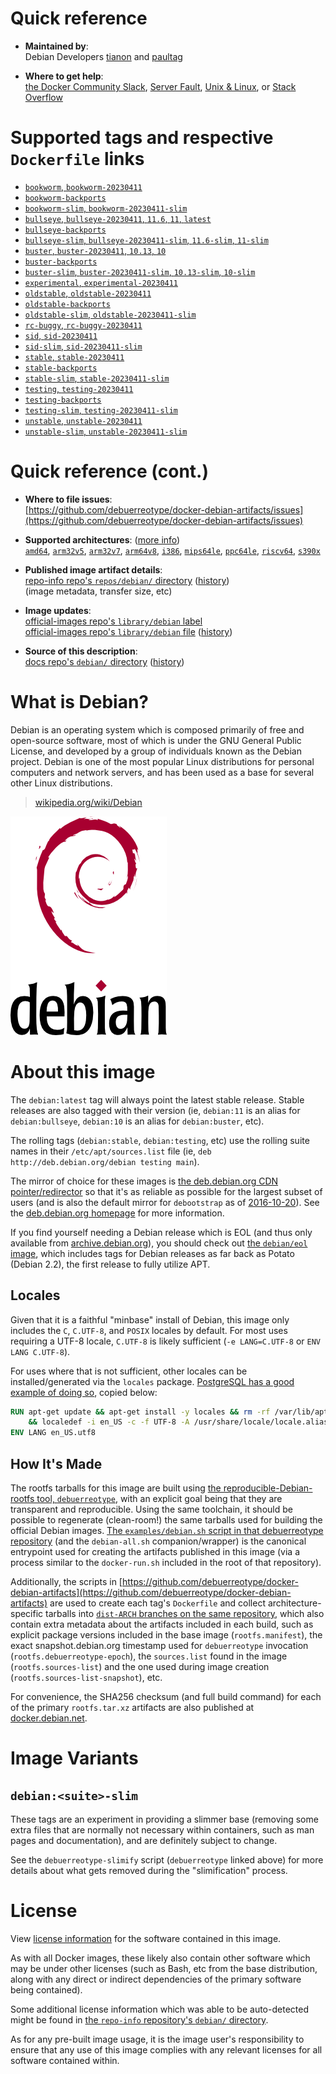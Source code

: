 <!--

********************************************************************************

WARNING:

    DO NOT EDIT "debian/README.md"

    IT IS AUTO-GENERATED

    (from the other files in "debian/" combined with a set of templates)

********************************************************************************

-->

# Quick reference

-	**Maintained by**:  
	Debian Developers [tianon](https://qa.debian.org/developer.php?login=tianon) and [paultag](https://qa.debian.org/developer.php?login=paultag)

-	**Where to get help**:  
	[the Docker Community Slack](https://dockr.ly/comm-slack), [Server Fault](https://serverfault.com/help/on-topic), [Unix & Linux](https://unix.stackexchange.com/help/on-topic), or [Stack Overflow](https://stackoverflow.com/help/on-topic)

# Supported tags and respective `Dockerfile` links

-	[`bookworm`, `bookworm-20230411`](https://github.com/debuerreotype/docker-debian-artifacts/blob/6f70a9d23b69cd08feccb8a8aac5cdfe985e306d/bookworm/Dockerfile)
-	[`bookworm-backports`](https://github.com/debuerreotype/docker-debian-artifacts/blob/6f70a9d23b69cd08feccb8a8aac5cdfe985e306d/bookworm/backports/Dockerfile)
-	[`bookworm-slim`, `bookworm-20230411-slim`](https://github.com/debuerreotype/docker-debian-artifacts/blob/6f70a9d23b69cd08feccb8a8aac5cdfe985e306d/bookworm/slim/Dockerfile)
-	[`bullseye`, `bullseye-20230411`, `11.6`, `11`, `latest`](https://github.com/debuerreotype/docker-debian-artifacts/blob/6f70a9d23b69cd08feccb8a8aac5cdfe985e306d/bullseye/Dockerfile)
-	[`bullseye-backports`](https://github.com/debuerreotype/docker-debian-artifacts/blob/6f70a9d23b69cd08feccb8a8aac5cdfe985e306d/bullseye/backports/Dockerfile)
-	[`bullseye-slim`, `bullseye-20230411-slim`, `11.6-slim`, `11-slim`](https://github.com/debuerreotype/docker-debian-artifacts/blob/6f70a9d23b69cd08feccb8a8aac5cdfe985e306d/bullseye/slim/Dockerfile)
-	[`buster`, `buster-20230411`, `10.13`, `10`](https://github.com/debuerreotype/docker-debian-artifacts/blob/6f70a9d23b69cd08feccb8a8aac5cdfe985e306d/buster/Dockerfile)
-	[`buster-backports`](https://github.com/debuerreotype/docker-debian-artifacts/blob/6f70a9d23b69cd08feccb8a8aac5cdfe985e306d/buster/backports/Dockerfile)
-	[`buster-slim`, `buster-20230411-slim`, `10.13-slim`, `10-slim`](https://github.com/debuerreotype/docker-debian-artifacts/blob/6f70a9d23b69cd08feccb8a8aac5cdfe985e306d/buster/slim/Dockerfile)
-	[`experimental`, `experimental-20230411`](https://github.com/debuerreotype/docker-debian-artifacts/blob/6f70a9d23b69cd08feccb8a8aac5cdfe985e306d/experimental/Dockerfile)
-	[`oldstable`, `oldstable-20230411`](https://github.com/debuerreotype/docker-debian-artifacts/blob/6f70a9d23b69cd08feccb8a8aac5cdfe985e306d/oldstable/Dockerfile)
-	[`oldstable-backports`](https://github.com/debuerreotype/docker-debian-artifacts/blob/6f70a9d23b69cd08feccb8a8aac5cdfe985e306d/oldstable/backports/Dockerfile)
-	[`oldstable-slim`, `oldstable-20230411-slim`](https://github.com/debuerreotype/docker-debian-artifacts/blob/6f70a9d23b69cd08feccb8a8aac5cdfe985e306d/oldstable/slim/Dockerfile)
-	[`rc-buggy`, `rc-buggy-20230411`](https://github.com/debuerreotype/docker-debian-artifacts/blob/6f70a9d23b69cd08feccb8a8aac5cdfe985e306d/rc-buggy/Dockerfile)
-	[`sid`, `sid-20230411`](https://github.com/debuerreotype/docker-debian-artifacts/blob/6f70a9d23b69cd08feccb8a8aac5cdfe985e306d/sid/Dockerfile)
-	[`sid-slim`, `sid-20230411-slim`](https://github.com/debuerreotype/docker-debian-artifacts/blob/6f70a9d23b69cd08feccb8a8aac5cdfe985e306d/sid/slim/Dockerfile)
-	[`stable`, `stable-20230411`](https://github.com/debuerreotype/docker-debian-artifacts/blob/6f70a9d23b69cd08feccb8a8aac5cdfe985e306d/stable/Dockerfile)
-	[`stable-backports`](https://github.com/debuerreotype/docker-debian-artifacts/blob/6f70a9d23b69cd08feccb8a8aac5cdfe985e306d/stable/backports/Dockerfile)
-	[`stable-slim`, `stable-20230411-slim`](https://github.com/debuerreotype/docker-debian-artifacts/blob/6f70a9d23b69cd08feccb8a8aac5cdfe985e306d/stable/slim/Dockerfile)
-	[`testing`, `testing-20230411`](https://github.com/debuerreotype/docker-debian-artifacts/blob/6f70a9d23b69cd08feccb8a8aac5cdfe985e306d/testing/Dockerfile)
-	[`testing-backports`](https://github.com/debuerreotype/docker-debian-artifacts/blob/6f70a9d23b69cd08feccb8a8aac5cdfe985e306d/testing/backports/Dockerfile)
-	[`testing-slim`, `testing-20230411-slim`](https://github.com/debuerreotype/docker-debian-artifacts/blob/6f70a9d23b69cd08feccb8a8aac5cdfe985e306d/testing/slim/Dockerfile)
-	[`unstable`, `unstable-20230411`](https://github.com/debuerreotype/docker-debian-artifacts/blob/6f70a9d23b69cd08feccb8a8aac5cdfe985e306d/unstable/Dockerfile)
-	[`unstable-slim`, `unstable-20230411-slim`](https://github.com/debuerreotype/docker-debian-artifacts/blob/6f70a9d23b69cd08feccb8a8aac5cdfe985e306d/unstable/slim/Dockerfile)

# Quick reference (cont.)

-	**Where to file issues**:  
	[https://github.com/debuerreotype/docker-debian-artifacts/issues](https://github.com/debuerreotype/docker-debian-artifacts/issues)

-	**Supported architectures**: ([more info](https://github.com/docker-library/official-images#architectures-other-than-amd64))  
	[`amd64`](https://hub.docker.com/r/amd64/debian/), [`arm32v5`](https://hub.docker.com/r/arm32v5/debian/), [`arm32v7`](https://hub.docker.com/r/arm32v7/debian/), [`arm64v8`](https://hub.docker.com/r/arm64v8/debian/), [`i386`](https://hub.docker.com/r/i386/debian/), [`mips64le`](https://hub.docker.com/r/mips64le/debian/), [`ppc64le`](https://hub.docker.com/r/ppc64le/debian/), [`riscv64`](https://hub.docker.com/r/riscv64/debian/), [`s390x`](https://hub.docker.com/r/s390x/debian/)

-	**Published image artifact details**:  
	[repo-info repo's `repos/debian/` directory](https://github.com/docker-library/repo-info/blob/master/repos/debian) ([history](https://github.com/docker-library/repo-info/commits/master/repos/debian))  
	(image metadata, transfer size, etc)

-	**Image updates**:  
	[official-images repo's `library/debian` label](https://github.com/docker-library/official-images/issues?q=label%3Alibrary%2Fdebian)  
	[official-images repo's `library/debian` file](https://github.com/docker-library/official-images/blob/master/library/debian) ([history](https://github.com/docker-library/official-images/commits/master/library/debian))

-	**Source of this description**:  
	[docs repo's `debian/` directory](https://github.com/docker-library/docs/tree/master/debian) ([history](https://github.com/docker-library/docs/commits/master/debian))

# What is Debian?

Debian is an operating system which is composed primarily of free and open-source software, most of which is under the GNU General Public License, and developed by a group of individuals known as the Debian project. Debian is one of the most popular Linux distributions for personal computers and network servers, and has been used as a base for several other Linux distributions.

> [wikipedia.org/wiki/Debian](https://en.wikipedia.org/wiki/Debian)

![logo](https://raw.githubusercontent.com/docker-library/docs/b449be7df57e9ed9086bb5821bfb5d6cdc5d67a4/debian/logo.png)

# About this image

The `debian:latest` tag will always point the latest stable release. Stable releases are also tagged with their version (ie, `debian:11` is an alias for `debian:bullseye`, `debian:10` is an alias for `debian:buster`, etc).

The rolling tags (`debian:stable`, `debian:testing`, etc) use the rolling suite names in their `/etc/apt/sources.list` file (ie, `deb http://deb.debian.org/debian testing main`).

The mirror of choice for these images is [the deb.debian.org CDN pointer/redirector](https://deb.debian.org) so that it's as reliable as possible for the largest subset of users (and is also the default mirror for `debootstrap` as of [2016-10-20](https://anonscm.debian.org/cgit/d-i/debootstrap.git/commit/?id=9e8bc60ad1ccf3a25ce7890526b70059f3e770de)). See the [deb.debian.org homepage](https://deb.debian.org) for more information.

If you find yourself needing a Debian release which is EOL (and thus only available from [archive.debian.org](http://archive.debian.org)), you should check out [the `debian/eol` image](https://hub.docker.com/r/debian/eol/), which includes tags for Debian releases as far back as Potato (Debian 2.2), the first release to fully utilize APT.

## Locales

Given that it is a faithful "minbase" install of Debian, this image only includes the `C`, `C.UTF-8`, and `POSIX` locales by default. For most uses requiring a UTF-8 locale, `C.UTF-8` is likely sufficient (`-e LANG=C.UTF-8` or `ENV LANG C.UTF-8`).

For uses where that is not sufficient, other locales can be installed/generated via the `locales` package. [PostgreSQL has a good example of doing so](https://github.com/docker-library/postgres/blob/69bc540ecfffecce72d49fa7e4a46680350037f9/9.6/Dockerfile#L21-L24), copied below:

```dockerfile
RUN apt-get update && apt-get install -y locales && rm -rf /var/lib/apt/lists/* \
	&& localedef -i en_US -c -f UTF-8 -A /usr/share/locale/locale.alias en_US.UTF-8
ENV LANG en_US.utf8
```

## How It's Made

The rootfs tarballs for this image are built using [the reproducible-Debian-rootfs tool, `debuerreotype`](https://github.com/debuerreotype/debuerreotype), with an explicit goal being that they are transparent and reproducible. Using the same toolchain, it should be possible to regenerate (clean-room!) the same tarballs used for building the official Debian images. [The `examples/debian.sh` script in that debuerreotype repository](https://github.com/debuerreotype/debuerreotype/blob/master/examples/debian.sh) (and the `debian-all.sh` companion/wrapper) is the canonical entrypoint used for creating the artifacts published in this image (via a process similar to the `docker-run.sh` included in the root of that repository).

Additionally, the scripts in [https://github.com/debuerreotype/docker-debian-artifacts](https://github.com/debuerreotype/docker-debian-artifacts) are used to create each tag's `Dockerfile` and collect architecture-specific tarballs into [`dist-ARCH` branches on the same repository](https://github.com/debuerreotype/docker-debian-artifacts/branches), which also contain extra metadata about the artifacts included in each build, such as explicit package versions included in the base image (`rootfs.manifest`), the exact snapshot.debian.org timestamp used for `debuerreotype` invocation (`rootfs.debuerreotype-epoch`), the `sources.list` found in the image (`rootfs.sources-list`) and the one used during image creation (`rootfs.sources-list-snapshot`), etc.

For convenience, the SHA256 checksum (and full build command) for each of the primary `rootfs.tar.xz` artifacts are also published at [docker.debian.net](https://docker.debian.net/).

# Image Variants

## `debian:<suite>-slim`

These tags are an experiment in providing a slimmer base (removing some extra files that are normally not necessary within containers, such as man pages and documentation), and are definitely subject to change.

See the `debuerreotype-slimify` script (`debuerreotype` linked above) for more details about what gets removed during the "slimification" process.

# License

View [license information](https://www.debian.org/social_contract#guidelines) for the software contained in this image.

As with all Docker images, these likely also contain other software which may be under other licenses (such as Bash, etc from the base distribution, along with any direct or indirect dependencies of the primary software being contained).

Some additional license information which was able to be auto-detected might be found in [the `repo-info` repository's `debian/` directory](https://github.com/docker-library/repo-info/tree/master/repos/debian).

As for any pre-built image usage, it is the image user's responsibility to ensure that any use of this image complies with any relevant licenses for all software contained within.
